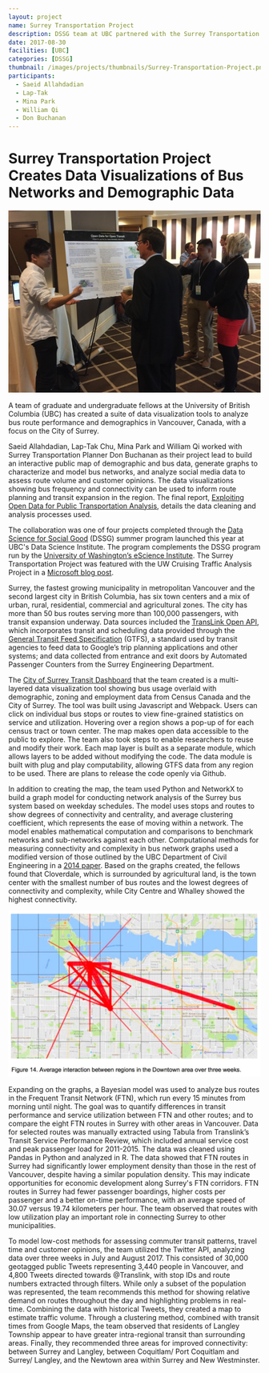 ```yaml
---
layout: project
name: Surrey Transportation Project
description: DSSG team at UBC partnered with the Surrey Transportation Department, creating data visualization tools to analyze bus route performance and demographics
date: 2017-08-30
facilities: [UBC]
categories: [DSSG]
thumbnail: /images/projects/thumbnails/Surrey-Transportation-Project.png
participants:
  - Saeid Allahdadian
  - Lap-Tak
  - Mina Park
  - William Qi
  - Don Buchanan
---
```


# Surrey Transportation Project Creates Data Visualizations of Bus Networks and Demographic Data

![Surrey Transit Presentation](/images/projects/surrey_transit2.jpg)

A team of graduate and undergraduate fellows at the University of British Columbia (UBC) has created a suite of data visualization tools to analyze bus route performance and demographics in Vancouver, Canada, with a focus on the City of Surrey.

Saeid Allahdadian, Lap-Tak Chu, Mina Park and William Qi worked with Surrey Transportation Planner Don Buchanan as their project lead to build an interactive public map of demographic and bus data, generate graphs to characterize and model bus networks, and analyze social media data to assess route volume and customer opinions. The data visualizations showing bus frequency and connectivity can be used to inform route planning and transit expansion in the region. The final report, [Exploiting Open Data for Public Transportation Analysis](https://dsi.ubc.ca/sites/dsi.ubc.ca/files/dssg_final_report_open_transit.pdf), details the data cleaning and analysis processes used.

The collaboration was one of four projects completed through the [Data Science for Social Good](https://dsi.ubc.ca/data-science-social-good) (DSSG) summer program launched this year at UBC's Data Science Institute. The program complements the DSSG program run by the [University of Washington’s eScience Institute](http://escience.washington.edu/dssg/). The Surrey Transportation Project was featured with the UW Cruising Traffic Analysis Project in a [Microsoft blog post](https://news.microsoft.com/features/students-create-something-really-incredible-broader-aim-help-two-cross-border-cities-thrive-together/).

Surrey, the fastest growing municipality in metropolitan Vancouver and the second largest city in British Columbia, has six town centers and a mix of urban, rural, residential, commercial and agricultural zones. The city has more than 50 bus routes serving more than 100,000 passengers, with transit expansion underway. Data sources included the [TransLink Open API](https://developer.translink.ca/), which incorporates transit and scheduling data provided through the [General Transit Feed Specification](https://developers.google.com/transit/gtfs/reference/) (GTFS), a standard used by transit agencies to feed data to Google’s trip planning applications and other systems; and data collected from entrance and exit doors by Automated Passenger Counters from the Surrey Engineering Department.

The [City of Surrey Transit Dashboard](http://williamqi.com/surreytransportation/) that the team created is a multi-layered data visualization tool showing bus usage overlaid with demographic, zoning and employment data from Census Canada and the City of Surrey. The tool was built using Javascript and Webpack. Users can click on individual bus stops or routes to view fine-grained statistics on service and utilization. Hovering over a region shows a pop-up of for each census tract or town center. The map makes open data accessible to the public to explore. The team also took steps to enable researchers to reuse and modify their work. Each map layer is built as a separate module, which allows layers to be added without modifying the code. The data module is built with plug and play computability, allowing GTFS data from any region to be used. There are plans to release the code openly via Github.

In addition to creating the map, the team used Python and NetworkX to build a graph model for conducting network analysis of the Surrey bus system based on weekday schedules. The model uses stops and routes to show degrees of connectivity and centrality, and average clustering coefficient, which represents the ease of moving within a network. The model enables mathematical computation and comparisons to benchmark networks and sub-networks against each other. Computational methods for measuring connectivity and complexity in bus network graphs used a modified version of those outlined by the UBC Department of Civil Engineering in a [2014 paper](http://www.nrcresearchpress.com/doi/abs/10.1139/cjce-2014-0054). Based on the graphs created, the fellows found that Cloverdale, which is surrounded by agricultural land, is the town center with the smallest number of bus routes and the lowest degrees of connectivity and complexity, while City Centre and Whalley showed the highest connectivity.

![Surrey Transit Visualization](/images/projects/ubc_transit.jpg)

Expanding on the graphs, a Bayesian model was used to analyze bus routes in the Frequent Transit Network (FTN), which run every 15 minutes from morning until night. The goal was to quantify differences in transit performance and service utilization between FTN and other routes; and to compare the eight FTN routes in Surrey with other areas in Vancouver. Data for selected routes was manually extracted using Tabula from Translink’s Transit Service Performance Review, which included annual service cost and peak passenger load for 2011-2015. The data was cleaned using Pandas in Python and analyzed in R. The data showed that FTN routes in Surrey had significantly lower employment density than those in the rest of Vancouver, despite having a similar population density. This may indicate opportunities for economic development along Surrey's FTN corridors. FTN routes in Surrey had fewer passenger boardings, higher costs per passenger and a better on-time performance, with an average speed of 30.07 versus 19.74 kilometers per hour. The team observed that routes with low utilization play an important role in connecting Surrey to other municipalities.

To model low-cost methods for assessing commuter transit patterns, travel time and customer opinions, the team utilized the Twitter API, analyzing data over three weeks in July and August 2017. This consisted of 30,000 geotagged public Tweets representing 3,440 people in Vancouver, and 4,800 Tweets directed towards @Translink, with stop IDs and route numbers extracted through filters. While only a subset of the population was represented, the team recommends this method for showing relative demand on routes throughout the day and highlighting problems in real-time. Combining the data with historical Tweets, they created a map to estimate traffic volume. Through a clustering method, combined with transit times from Google Maps, the team observed that residents of Langley Township appear to have greater intra-regional transit than surrounding areas. Finally, they recommended three areas for improved connectivity: between Surrey and Langley, between Coquitlam/ Port Coquitlam and Surrey/ Langley, and the Newtown area within Surrey and New Westminster.